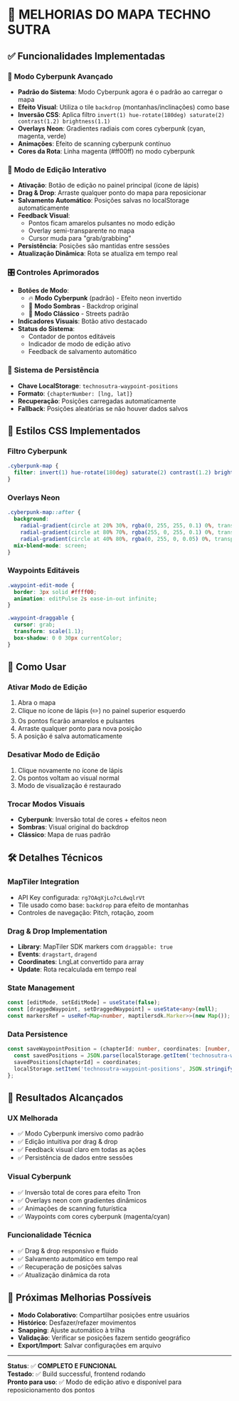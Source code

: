 # 🎯 MELHORIAS DO MAPA TECHNO SUTRA

## ✅ Funcionalidades Implementadas

### 🎨 **Modo Cyberpunk Avançado**
- **Padrão do Sistema**: Modo Cyberpunk agora é o padrão ao carregar o mapa
- **Efeito Visual**: Utiliza o tile `backdrop` (montanhas/inclinações) como base
- **Inversão CSS**: Aplica filtro `invert(1) hue-rotate(180deg) saturate(2) contrast(1.2) brightness(1.1)`
- **Overlays Neon**: Gradientes radiais com cores cyberpunk (cyan, magenta, verde)
- **Animações**: Efeito de scanning cyberpunk contínuo
- **Cores da Rota**: Linha magenta (#ff00ff) no modo cyberpunk

### 🔧 **Modo de Edição Interativo**
- **Ativação**: Botão de edição no painel principal (ícone de lápis)
- **Drag & Drop**: Arraste qualquer ponto do mapa para reposicionar
- **Salvamento Automático**: Posições salvas no localStorage automaticamente
- **Feedback Visual**: 
  - Pontos ficam amarelos pulsantes no modo edição
  - Overlay semi-transparente no mapa
  - Cursor muda para "grab/grabbing"
- **Persistência**: Posições são mantidas entre sessões
- **Atualização Dinâmica**: Rota se atualiza em tempo real

### 🎛️ **Controles Aprimorados**
- **Botões de Modo**:
  - 🔥 **Modo Cyberpunk** (padrão) - Efeito neon invertido
  - 🌙 **Modo Sombras** - Backdrop original
  - 📍 **Modo Clássico** - Streets padrão
- **Indicadores Visuais**: Botão ativo destacado
- **Status do Sistema**: 
  - Contador de pontos editáveis
  - Indicador de modo de edição ativo
  - Feedback de salvamento automático

### 💾 **Sistema de Persistência**
- **Chave LocalStorage**: `technosutra-waypoint-positions`
- **Formato**: `{chapterNumber: [lng, lat]}`
- **Recuperação**: Posições carregadas automaticamente
- **Fallback**: Posições aleatórias se não houver dados salvos

## 🎨 Estilos CSS Implementados

### Filtro Cyberpunk
```css
.cyberpunk-map {
  filter: invert(1) hue-rotate(180deg) saturate(2) contrast(1.2) brightness(1.1);
}
```

### Overlays Neon
```css
.cyberpunk-map::after {
  background: 
    radial-gradient(circle at 20% 30%, rgba(0, 255, 255, 0.1) 0%, transparent 50%),
    radial-gradient(circle at 80% 70%, rgba(255, 0, 255, 0.1) 0%, transparent 50%),
    radial-gradient(circle at 40% 80%, rgba(0, 255, 0, 0.05) 0%, transparent 50%);
  mix-blend-mode: screen;
}
```

### Waypoints Editáveis
```css
.waypoint-edit-mode {
  border: 3px solid #ffff00;
  animation: editPulse 2s ease-in-out infinite;
}

.waypoint-draggable {
  cursor: grab;
  transform: scale(1.1);
  box-shadow: 0 0 30px currentColor;
}
```

## 🚀 Como Usar

### **Ativar Modo de Edição**
1. Abra o mapa
2. Clique no ícone de lápis (✏️) no painel superior esquerdo
3. Os pontos ficarão amarelos e pulsantes
4. Arraste qualquer ponto para nova posição
5. A posição é salva automaticamente

### **Desativar Modo de Edição**
1. Clique novamente no ícone de lápis
2. Os pontos voltam ao visual normal
3. Modo de visualização é restaurado

### **Trocar Modos Visuais**
- **Cyberpunk**: Inversão total de cores + efeitos neon
- **Sombras**: Visual original do backdrop
- **Clássico**: Mapa de ruas padrão

## 🛠️ Detalhes Técnicos

### **MapTiler Integration**
- API Key configurada: `rg7OAqXjLo7cLdwqlrVt`
- Tile usado como base: `backdrop` para efeito de montanhas
- Controles de navegação: Pitch, rotação, zoom

### **Drag & Drop Implementation**
- **Library**: MapTiler SDK markers com `draggable: true`
- **Events**: `dragstart`, `dragend`
- **Coordinates**: LngLat convertido para array
- **Update**: Rota recalculada em tempo real

### **State Management**
```typescript
const [editMode, setEditMode] = useState(false);
const [draggedWaypoint, setDraggedWaypoint] = useState<any>(null);
const markersRef = useRef<Map<number, maptilersdk.Marker>>(new Map());
```

### **Data Persistence**
```typescript
const saveWaypointPosition = (chapterId: number, coordinates: [number, number]) => {
  const savedPositions = JSON.parse(localStorage.getItem('technosutra-waypoint-positions') || '{}');
  savedPositions[chapterId] = coordinates;
  localStorage.setItem('technosutra-waypoint-positions', JSON.stringify(savedPositions));
};
```

## 🎯 Resultados Alcançados

### **UX Melhorada**
- ✅ Modo Cyberpunk imersivo como padrão
- ✅ Edição intuitiva por drag & drop
- ✅ Feedback visual claro em todas as ações
- ✅ Persistência de dados entre sessões

### **Visual Cyberpunk**
- ✅ Inversão total de cores para efeito Tron
- ✅ Overlays neon com gradientes dinâmicos
- ✅ Animações de scanning futurística
- ✅ Waypoints com cores cyberpunk (magenta/cyan)

### **Funcionalidade Técnica**
- ✅ Drag & drop responsivo e fluido
- ✅ Salvamento automático em tempo real
- ✅ Recuperação de posições salvas
- ✅ Atualização dinâmica da rota

## 🔄 Próximas Melhorias Possíveis

- **Modo Colaborativo**: Compartilhar posições entre usuários
- **Histórico**: Desfazer/refazer movimentos
- **Snapping**: Ajuste automático à trilha
- **Validação**: Verificar se posições fazem sentido geográfico
- **Export/Import**: Salvar configurações em arquivo

---

**Status**: ✅ **COMPLETO E FUNCIONAL**  
**Testado**: ✅ Build successful, frontend rodando  
**Pronto para uso**: ✅ Modo de edição ativo e disponível para reposicionamento dos pontos
